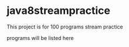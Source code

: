 # java8streampractice

This project is for 100 programs stream practice

programs will be listed here
